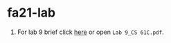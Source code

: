 # fa21-lab
1. For lab 9 brief click [here](https://inst.eecs.berkeley.edu/~cs61c/fa21/labs/lab09/) or open `Lab 9_CS 61C.pdf`.